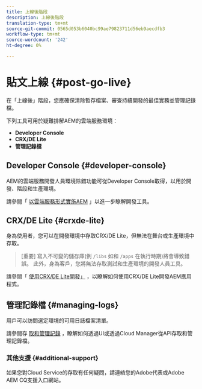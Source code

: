 ```yaml
---
title: 上線後階段
description: 上線後階段
translation-type: tm+mt
source-git-commit: 0565d053b6040bc99ae79823711d56eb9aecdfb3
workflow-type: tm+mt
source-wordcount: '242'
ht-degree: 0%

---
```



# 貼文上線 {#post-go-live}

在「上線後」階段，您應確保清除暫存檔案、審查持續開發的最佳實務並管理記錄檔。

下列工具可用於疑難排解AEM的雲端服務環境：

* **Developer Console**
* **CRX/DE Lite**
* **管理記錄檔**


## Developer Console {#developer-console}

AEM的雲端服務開發人員環境除錯功能可從Developer Console取得，以用於開發、階段和生產環境。

請參閱「 [以雲端服務形式實施AEM](https://docs.adobe.com/content/help/en/experience-manager-cloud-service/implementing/developing/development-guidelines.html#aem-as-a-cloud-service-development-tools) 」以進一步瞭解開發工具。

## CRX/DE Lite {#crxde-lite}

身為使用者，您可以在開發環境中存取CRX/DE Lite，但無法在舞台或生產環境中存取。

>[重要]
>寫入不可變的儲存庫(例 `/libs` 如和 `/apps` 在執行時期)將會導致錯誤。 此外，身為客戶，您將無法存取測試和生產環境的開發人員工具。

請參閱「 [使用CRX/DE Lite開發」](https://docs.adobe.com/help/en/experience-manager-65/developing/devtools/developing-with-crxde-lite.html) ，以瞭解如何使用CRX/DE Lite開發AEM應用程式。

## 管理記錄檔 {#managing-logs}

用戶可以訪問選定環境的可用日誌檔案清單。

請參閱存 [取和管理記錄](https://docs.adobe.com/content/help/en/experience-manager-cloud-service/implementing/using-cloud-manager/manage-logs.html) ，瞭解如何透過UI或透過Cloud Manager從API存取和管理記錄檔。

### 其他支援 {#additional-support}

如果您對Cloud Service的存取有任何疑問，請連絡您的Adobe代表或Adobe AEM CQ支援入口網站。
